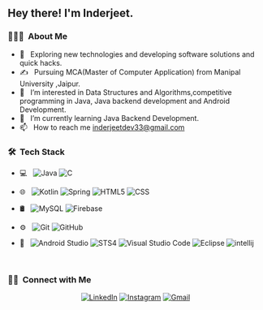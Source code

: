 
<h2> Hey there! I'm Inderjeet.</h2>

<h3> 👨🏻‍💻 &nbsp;About Me </h3>

- 🤔 &nbsp; Exploring new technologies and developing software solutions and quick hacks.
- ✍️ &nbsp; Pursuing MCA(Master of Computer Application) from Manipal University ,Jaipur.
- 👀 &nbsp; I’m interested in Data Structures and Algorithms,competitive programming in Java, Java backend development and Android Development.
- 🌱 &nbsp; I’m currently learning Java Backend Development.
- 📫 &nbsp; How to reach me <a href="inderjeetdev33@gmail.com">inderjeetdev33@gmail.com
<h3> 🛠 &nbsp;Tech Stack</h3>

- 💻 &nbsp;
  ![Java](https://img.shields.io/badge/-Java-333333?style=flat&logo=Java&logoColor=007396)
  ![C](https://img.shields.io/badge/-C-333333?style=flat&logo=C%2B%2B&logoColor=00599C)

- 🌐 &nbsp;
  ![Kotlin](https://img.shields.io/badge/-kotlin-333333?style=flat&logo=kotlin)
  ![Spring](https://img.shields.io/badge/-spring-333333?style=flat&logo=spring)
  ![HTML5](https://img.shields.io/badge/-HTML5-333333?style=flat&logo=HTML5)
  ![CSS](https://img.shields.io/badge/-CSS-333333?style=flat&logo=CSS3&logoColor=1572B6)
- 🛢 &nbsp;
  ![MySQL](https://img.shields.io/badge/-MySQL-333333?style=flat&logo=mysql)
  ![Firebase](https://img.shields.io/badge/-firebase-333333?style=flat&logo=firebase)
- ⚙️ &nbsp;
  ![Git](https://img.shields.io/badge/-Git-333333?style=flat&logo=git)
  ![GitHub](https://img.shields.io/badge/-GitHub-333333?style=flat&logo=github)
- 🔧 &nbsp;
  ![Android Studio](https://img.shields.io/badge/-androidstudio-333333?style=flat&logo=androidstudio)
  ![STS4](https://img.shields.io/badge/-STS4-333333?style=flat&logo=spring)
  ![Visual Studio Code](https://img.shields.io/badge/-Visual%20Studio%20Code-333333?style=flat&logo=visual-studio-code&logoColor=007ACC)
  ![Eclipse](https://img.shields.io/badge/-Eclipse-333333?style=flat&logo=eclipse-ide&logoColor=2C2255)
  ![intellij](https://github.com/lnderjeet29/lnderjeet29/assets/65595381/4ee79a8c-3bc4-47ec-ae0c-223ce51efd7a)
<br/>


<h3> 🤝🏻 &nbsp;Connect with Me </h3>

<p align="center">
<a href="https://www.linkedin.com/in/inderjeetdev/"><img alt="LinkedIn" src="https://img.shields.io/badge/LinkedIn-Inderjeet-blue?style=flat-square&logo=linkedin"></a>
<a href="https://www.instagram.com/jeet_yadav03/"><img alt="Instagram" src="https://img.shields.io/badge/Instagram-jeet_yadav03-blue?style=flat-square&logo=instagram"></a>
<a href="inderjeetdev33@gmail.com"><img alt="Gmail" src="https://img.shields.io/badge/Gmail-inderjeetdev33@gmail.com-blue?style=flat-square&logo=gmail"></a>
</p>
